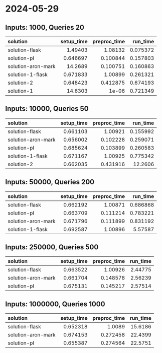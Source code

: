 # 2024-05-29

## Inputs: 1000, Queries 20

| solution           |   setup_time |   preproc_time |   run_time |
|:-------------------|-------------:|---------------:|-----------:|
| solution-flask     |     1.49403  |       1.08132  |   0.075372 |
| solution-pl        |     0.646697 |       0.100844 |   0.157803 |
| solution-aron-mark |    14.2689   |       0.100751 |   0.160863 |
| solution-1-flask   |     0.671833 |       1.00899  |   0.261321 |
| solution-2         |     0.648423 |       0.412875 |   0.674193 |
| solution-1         |    14.6303   |       1e-06    |   0.721349 |

## Inputs: 10000, Queries 50

| solution           |   setup_time |   preproc_time |   run_time |
|:-------------------|-------------:|---------------:|-----------:|
| solution-flask     |     0.661103 |       1.00921  |   0.155992 |
| solution-aron-mark |     0.656002 |       0.102228 |   0.259071 |
| solution-pl        |     0.685624 |       0.103899 |   0.260583 |
| solution-1-flask   |     0.671167 |       1.00925  |   0.775342 |
| solution-2         |     0.662035 |       0.431916 |  12.2606   |

## Inputs: 50000, Queries 200

| solution           |   setup_time |   preproc_time |   run_time |
|:-------------------|-------------:|---------------:|-----------:|
| solution-flask     |     0.662192 |       1.00871  |   0.686868 |
| solution-pl        |     0.663709 |       0.111214 |   0.783221 |
| solution-aron-mark |     0.671796 |       0.111899 |   0.831192 |
| solution-1-flask   |     0.692587 |       1.00896  |   5.57587  |

## Inputs: 250000, Queries 500

| solution           |   setup_time |   preproc_time |   run_time |
|:-------------------|-------------:|---------------:|-----------:|
| solution-flask     |     0.663522 |       1.00926  |    2.44775 |
| solution-aron-mark |     0.661704 |       0.148578 |    2.56239 |
| solution-pl        |     0.675131 |       0.145217 |    2.57514 |

## Inputs: 1000000, Queries 1000

| solution           |   setup_time |   preproc_time |   run_time |
|:-------------------|-------------:|---------------:|-----------:|
| solution-flask     |     0.652318 |       1.0089   |    15.6186 |
| solution-aron-mark |     0.674153 |       0.272458 |    22.4399 |
| solution-pl        |     0.655387 |       0.274564 |    22.5751 |